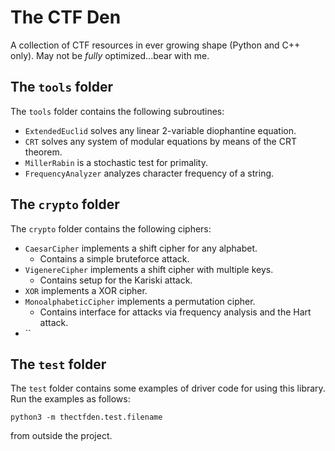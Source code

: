 # The CTF Den

A collection of CTF resources in ever growing shape (Python and C++ only). May not be _fully_ optimized...bear with me.

## The `tools` folder
The `tools` folder contains the following subroutines:
- `ExtendedEuclid` solves any linear 2-variable diophantine equation.
- `CRT` solves any system of modular equations by means of the CRT theorem.
- `MillerRabin` is a stochastic test for primality.
- `FrequencyAnalyzer` analyzes character frequency of a string.

## The `crypto` folder
The `crypto` folder contains the following ciphers:
- `CaesarCipher` implements a shift cipher for any alphabet.
    - Contains a simple bruteforce attack.
- `VigenereCipher` implements a shift cipher with multiple keys.
    - Contains setup for the Kariski attack.
- `XOR` implements a XOR cipher.
- `MonoalphabeticCipher` implements a permutation cipher.
    - Contains interface for attacks via frequency analysis and the Hart attack.
- ``

## The `test` folder
The `test` folder contains some examples of driver code for using this library. Run the examples as follows:

`python3 -m thectfden.test.filename`

from outside the project.

